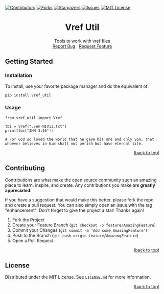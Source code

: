 <!-- PROJECT SHIELDS -->
<!--
*** I'm using markdown "reference style" links for readability.
*** Reference links are enclosed in brackets [ ] instead of parentheses ( ).
*** See the bottom of this document for the declaration of the reference variables
*** for contributors-url, forks-url, etc. This is an optional, concise syntax you may use.
*** https://www.markdownguide.org/basic-syntax/#reference-style-links
-->

[![Contributors][contributors-shield]][contributors-url]
[![Forks][forks-shield]][forks-url]
[![Stargazers][stars-shield]][stars-url]
[![Issues][issues-shield]][issues-url]
[![MIT License][license-shield]][license-url]

<!-- [![LinkedIn][linkedin-shield]][linkedin-url] -->

<a name="readme-top"></a>

<div align="center">
  <h1 align="center">Vref Util</h3>

  <p align="center">
    Tools to work with vref files
    <br />
    <!-- <a href="https://github.com/jcuenod/vref_util"><strong>Explore the docs »</strong></a>
    <br />
    <br />
    <a href="https://github.com/jcuenod/vref_util">View Demo</a>
    · -->
    <a href="https://github.com/jcuenod/vref_util/issues">Report Bug</a>
    ·
    <a href="https://github.com/jcuenod/vref_util/issues">Request Feature</a>
    <!-- ·
    <a href="https://jcuenod.github.io/vref_util-examples/">Live Demo</a> -->
  </p>
</div>



<!-- GETTING STARTED -->
## Getting Started

### Installation

To install, use your favorite package manager and do the equivalent of:

```sh
pip install vref_util
```

<!-- USAGE EXAMPLES -->
### Usage

```
from vref_util import Vref

tbi = Vref("./en-NIV11.txt")
print(tbi["JHN 3:16"])

# For God so loved the world that he gave his one and only Son, that whoever believes in him shall not perish but have eternal life.
```

<p align="right">(<a href="#readme-top">back to top</a>)</p>



<!-- CONTRIBUTING -->
## Contributing

Contributions are what make the open source community such an amazing place to learn, inspire, and create. Any contributions you make are **greatly appreciated**.

If you have a suggestion that would make this better, please fork the repo and create a pull request. You can also simply open an issue with the tag "enhancement".
Don't forget to give the project a star! Thanks again!

1. Fork the Project
2. Create your Feature Branch (`git checkout -b feature/AmazingFeature`)
3. Commit your Changes (`git commit -m 'Add some AmazingFeature'`)
4. Push to the Branch (`git push origin feature/AmazingFeature`)
5. Open a Pull Request

<p align="right">(<a href="#readme-top">back to top</a>)</p>



<!-- LICENSE -->
## License

Distributed under the MIT License. See `LICENSE.md` for more information.

<p align="right">(<a href="#readme-top">back to top</a>)</p>



<!-- MARKDOWN LINKS & IMAGES -->
<!-- https://www.markdownguide.org/basic-syntax/#reference-style-links -->
[contributors-shield]: https://img.shields.io/github/contributors/jcuenod/vref_util.svg?style=for-the-badge
[contributors-url]: https://github.com/jcuenod/vref_util/graphs/contributors
[forks-shield]: https://img.shields.io/github/forks/jcuenod/vref_util.svg?style=for-the-badge
[forks-url]: https://github.com/jcuenod/vref_util/network/members
[stars-shield]: https://img.shields.io/github/stars/jcuenod/vref_util.svg?style=for-the-badge
[stars-url]: https://github.com/jcuenod/vref_util/stargazers
[issues-shield]: https://img.shields.io/github/issues/jcuenod/vref_util.svg?style=for-the-badge
[issues-url]: https://github.com/jcuenod/vref_util/issues
[license-shield]: https://img.shields.io/github/license/jcuenod/vref_util.svg?style=for-the-badge
[license-url]: https://github.com/jcuenod/vref_util/blob/master/LICENSE.txt